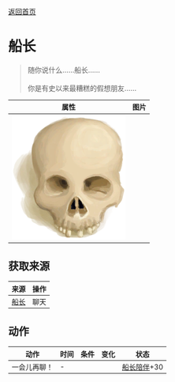 [返回首页](index.md)  
# 船长  
> 随你说什么……船长……<br><br>你是有史以来最糟糕的假想朋友……  
  
  属性  |   图片   
 ----  |  ----:   
   |  ![](Sprite/Skull.png)   
  
## 获取来源  
来源  |  操作  
----  |  ----  
[船长](Captain.md)  |  聊天  
## 动作  
动作  |  时间  |  条件  |  变化  |  状态  
----  |  ----  |  ----  |  ----  |  ----  
一会儿再聊！  |  -  |    |    |  [船长陪伴](CaptainCompany.md)+30  
